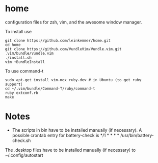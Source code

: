 home
====

configuration files for zsh, vim, and the awesome window manager.

To install use

	git clone https://github.com/leinkemmer/home.git
	cd home
	git clone https://github.com/VundleVim/Vundle.vim.git .vim/bundle/Vundle.vim
	./install.sh
	vim +BundleInstall

To use command-t

	sudo apt-get install vim-nox ruby-dev # in Ubuntu (to get ruby support)
	cd ~/.vim/bundle/Command-T/ruby/command-t
	ruby extconf.rb
	make


Notes
=====

- The scripts in bin have to be installed manually (if necessary). A possible crontab entry for battery-check is
*/1 * * * * /usr/bin/battery-check.sh

The .desktop files have to be installed manually (if necessary) to ~/.config/autostart


